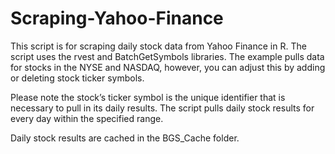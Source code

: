 # Scraping-Yahoo-Finance
This script is for scraping daily stock data from Yahoo Finance in R. The script uses the rvest and BatchGetSymbols libraries. The example pulls data for stocks in the NYSE and NASDAQ, however, you can adjust this by adding or deleting stock ticker symbols.
 
Please note the stock’s ticker symbol is the unique identifier that is necessary to pull in its daily results. The script pulls daily stock results for every day within the specified range. 

Daily stock results are cached in the BGS_Cache folder.  
 
